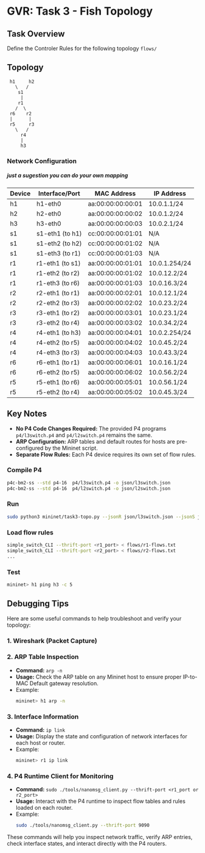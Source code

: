 # GVR: Task 3 - Fish Topology

## Task Overview
Define the Controler Rules for the following topology `flows/`


## Topology
     h1     h2
       \   /
        s1
         |
        r1
       /  \
     r6    r2
     |      |
     r5     r3
       \   /
         r4
         |
         h3


### Network Configuration
##### just a sugestion you can do your own mapping

| Device   | Interface/Port        | MAC Address          | IP Address       |
|----------|-----------------------|----------------------|------------------|
| h1       | h1-eth0              | aa:00:00:00:00:01   | 10.0.1.1/24      |
| h2       | h2-eth0              | aa:00:00:00:00:02   | 10.0.1.2/24      |
| h3       | h3-eth0              | aa:00:00:00:00:03   | 10.0.2.1/24      |
| s1       | s1-eth1 (to h1)      | cc:00:00:00:01:01   | N/A              |
| s1       | s1-eth2 (to h2)      | cc:00:00:00:01:02   | N/A              |
| s1       | s1-eth3 (to r1)      | cc:00:00:00:01:03   | N/A              |
| r1       | r1-eth1 (to s1)      | aa:00:00:00:01:01   | 10.0.1.254/24    |
| r1       | r1-eth2 (to r2)      | aa:00:00:00:01:02   | 10.0.12.2/24      |
| r1       | r1-eth3 (to r6)      | aa:00:00:00:01:03   | 10.0.16.3/24      |
| r2       | r2-eth1 (to r1)      | aa:00:00:00:02:01   | 10.0.12.1/24      |
| r2       | r2-eth2 (to r3)      | aa:00:00:00:02:02   | 10.0.23.2/24      |
| r3       | r3-eth1 (to r2)      | aa:00:00:00:03:01   | 10.0.23.1/24      |
| r3       | r3-eth2 (to r4)      | aa:00:00:00:03:02   | 10.0.34.2/24      |
| r4       | r4-eth1 (to h3)      | aa:00:00:00:04:01   | 10.0.2.254/24     |
| r4       | r4-eth2 (to r5)      | aa:00:00:00:04:02   | 10.0.45.2/24      |
| r4       | r4-eth3 (to r3)      | aa:00:00:00:04:03   | 10.0.43.3/24      |
| r6       | r6-eth1 (to r1)      | aa:00:00:00:06:01   | 10.0.16.1/24      |
| r6       | r6-eth2 (to r5)      | aa:00:00:00:06:02   | 10.0.56.2/24      |
| r5       | r5-eth1 (to r6)      | aa:00:00:00:05:01   | 10.0.56.1/24      |
| r5       | r5-eth2 (to r4)      | aa:00:00:00:05:02   | 10.0.45.3/24      |



## Key Notes
- **No P4 Code Changes Required:** The provided P4 programs `p4/l3switch.p4` and `p4/l2switch.p4` remains the same.
- **ARP Configuration:** ARP tables and default routes for hosts are pre-configured by the Mininet script.
- **Separate Flow Rules:** Each P4 device requires its own set of flow rules.

### Compile P4
```bash
p4c-bm2-ss --std p4-16  p4/l3switch.p4 -o json/l3switch.json
p4c-bm2-ss --std p4-16  p4/l2switch.p4 -o json/l2switch.json
```

### Run
```bash
sudo python3 mininet/task3-topo.py --jsonR json/l3switch.json --jsonS json/l2switch.json
```

### Load flow rules
```bash
simple_switch_CLI --thrift-port <r1_port> < flows/r1-flows.txt
simple_switch_CLI --thrift-port <r2_port> < flows/r2-flows.txt
...
```

### Test
```bash
mininet> h1 ping h3 -c 5
```

## Debugging Tips

Here are some useful commands to help troubleshoot and verify your topology:

### 1. **Wireshark (Packet Capture)**

### 2. **ARP Table Inspection**
   - **Command:** `arp -n`
   - **Usage:** Check the ARP table on any Mininet host to ensure proper IP-to-MAC Default gateway resolution.
   - Example:
     ```bash
     mininet> h1 arp -n
     ```

### 3. **Interface Information**
   - **Command:** `ip link`
   - **Usage:** Display the state and configuration of network interfaces for each host or router.
   - Example:
     ```bash
     mininet> r1 ip link
     ```

### 4. **P4 Runtime Client for Monitoring**
   - **Command:** `sudo ./tools/nanomsg_client.py --thrift-port <r1_port or r2_port>`
   - **Usage:** Interact with the P4 runtime to inspect flow tables and rules loaded on each router.
   - Example:
     ```bash
     sudo ./tools/nanomsg_client.py --thrift-port 9090
     ```

These commands will help you inspect network traffic, verify ARP entries, check interface states, and interact directly with the P4 routers.
